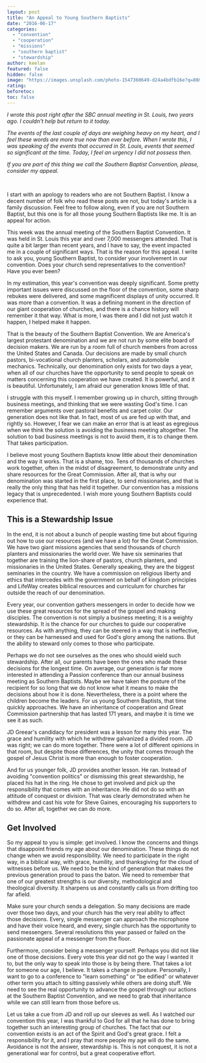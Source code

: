 ```yaml
---
layout: post
title: "An Appeal to Young Southern Baptists"
date: "2016-06-17"
categories: 
  - "convention"
  - "cooperation"
  - "missions"
  - "southern baptist"
  - "stewardship"
author: keelan
featured: false
hidden: false
image: "https://images.unsplash.com/photo-1547360649-d24a4bdfb16e?q=80&w=2070&auto=format&fit=crop&ixlib=rb-4.0.3&ixid=M3wxMjA3fDB8MHxwaG90by1wYWdlfHx8fGVufDB8fHx8fA%3D%3D"
rating:
beforetoc:
toc: false
---
```


_I wrote this post right after the SBC annual meeting in St. Louis, two years ago. I couldn't help but return to it today._

_The events of the last couple of days are weighing heavy on my heart, and I feel these words are more true now than ever before. When I wrote this, I was speaking of the events that occurred in St. Louis, events that seemed so significant at the time. Today, I feel an urgency I did not possess then._

_If you are part of this thing we call the Southern Baptist Convention, please, consider my appeal._

 

I start with an apology to readers who are not Southern Baptist. I know a decent number of folk who read these posts are not, but today's article is a family discussion. Feel free to follow along, even if you are not Southern Baptist, but this one is for all those young Southern Baptists like me. It is an appeal for action.

This week was the annual meeting of the Southern Baptist Convention. It was held in St. Louis this year and over 7,000 messengers attended. That is quite a bit larger than recent years, and I have to say, the event impacted me in a couple of significant ways. That is the reason for this appeal. I write to ask you, young Southern Baptist, to consider your involvement in our convention. Does your church send representatives to the convention? Have you ever been?

In my estimation, this year's convention was deeply significant. Some pretty important issues were discussed on the floor of the convention, some sharp rebukes were delivered, and some magnificent displays of unity occurred. It was more than a convention. It was a defining moment in the direction of our giant cooperation of churches, and there is a chance history will remember it that way. What is more, I was there and I did not just watch it happen, I helped make it happen.

That is the beauty of the Southern Baptist Convention. We are America's largest protestant denomination and we are not run by some elite board of decision makers. We are run by a room full of church members from across the United States and Canada. Our decisions are made by small church pastors, bi-vocational church planters, scholars, and automobile mechanics. Technically, our denomination only exists for two days a year, when all of our churches have the opportunity to send people to speak on matters concerning this cooperation we have created. It is powerful, and it is beautiful. Unfortunately, I am afraid our generation knows little of that.

I struggle with this myself. I remember growing up in church, sitting through business meetings, and thinking that we were wasting God's time. I can remember arguments over pastoral benefits and carpet color. Our generation does not like that. In fact, most of us are fed up with that, and rightly so. However, I fear we can make an error that is at least as egregious when we think the solution is avoiding the business meeting altogether. The solution to bad business meetings is not to avoid them, it is to change them. That takes participation.

I believe most young Southern Baptists know little about their denomination and the way it works. That is a shame, too. Tens of thousands of churches work together, often in the midst of disagreement, to demonstrate unity and share resources for the Great Commission. After all, that is why our denomination was started in the first place, to send missionaries, and that is really the only thing that has held it together. Our convention has a missions legacy that is unprecedented. I wish more young Southern Baptists could experience that.

## **This is a Stewardship Issue**

In the end, it is not about a bunch of people wasting time but about figuring out how to use our resources (and we have a lot) for the Great Commission. We have two giant missions agencies that send thousands of church planters and missionaries the world over. We have six seminaries that together are training the lion-share of pastors, church planters, and missionaries in the United States. Generally speaking, they are the biggest seminaries in the country. We have a commission on religious liberty and ethics that intercedes with the government on behalf of kingdom principles and LifeWay creates biblical resources and curriculum for churches far outside the reach of our denomination.

Every year, our convention gathers messengers in order to decide how we use these great resources for the spread of the gospel and making disciples. The convention is not simply a business meeting; it is a weighty stewardship. It is the chance for our churches to guide our cooperative resources. As with anything, they can be steered in a way that is ineffective, or they can be harnessed and used for God's glory among the nations. But the ability to steward only comes to those who participate.

Perhaps we do not see ourselves as the ones who should wield such stewardship. After all, our parents have been the ones who made these decisions for the longest time. On average, our generation is far more interested in attending a Passion conference than our annual business meeting as Southern Baptists. Maybe we have taken the posture of the recipient for so long that we do not know what it means to make the decisions about how it is done. Nevertheless, there is a point where the children become the leaders. For us young Southern Baptists, that time quickly approaches. We have an inheritance of cooperation and Great Commission partnership that has lasted 171 years, and maybe it is time we see it as such.

JD Greear's candidacy for president was a lesson for many this year. The grace and humility with which he withdrew galvanized a divided room. JD was right; we can do more together. There were a lot of different opinions in that room, but despite those differences, the unity that comes through the gospel of Jesus Christ is more than enough to foster cooperation.

And for us younger folk, JD provides another lesson. He ran. Instead of avoiding "convention politics" or dismissing this great stewardship, he placed his hat in the ring. He chose to get involved and pick up the responsibility that comes with an inheritance. He did not do so with an attitude of conquest or division. That was clearly demonstrated when he withdrew and cast his vote for Steve Gaines, encouraging his supporters to do so. After all, together we can do more.

## **Get Involved**

So my appeal to you is simple: get involved. I know the concerns and things that disappoint friends my age about our denomination. These things do not change when we avoid responsibility. We need to participate in the right way, in a biblical way, with grace, humility, and thanksgiving for the cloud of witnesses before us. We need to be the kind of generation that makes the previous generation proud to pass the baton. We need to remember that one of our greatest strengths is our diversity, methodological and theological diversity. It sharpens us and constantly calls us from drifting too far afield.

Make sure your church sends a delegation. So many decisions are made over those two days, and your church has the very real ability to affect those decisions. Every, single messenger can approach the microphone and have their voice heard, and every, single church has the opportunity to send messengers. Several resolutions this year passed or failed on the passionate appeal of a messenger from the floor.

Furthermore, consider being a messenger yourself. Perhaps you did not like one of those decisions. Every vote this year did not go the way I wanted it to, but the only way to speak into those is by being there. That takes a lot for someone our age, I believe. It takes a change in posture. Personally, I want to go to a conference to "learn something" or "be edified" or whatever other term you attach to sitting passively while others are doing stuff. We need to see the real opportunity to advance the gospel through our actions at the Southern Baptist Convention, and we need to grab that inheritance while we can still learn from those before us.

Let us take a cue from JD and roll up our sleeves as well. As I watched our convention this year, I was thankful to God for all that he has done to bring together such an interesting group of churches. The fact that our convention exists is an act of the Spirit and God's great grace. I felt a responsibility for it, and I pray that more people my age will do the same. Avoidance is not the answer, stewardship is. This is not conquest, it is not a generational war for control, but a great cooperative effort.
